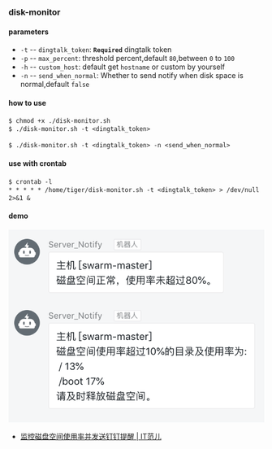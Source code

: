 ### disk-monitor

#### parameters

* `-t` -- `dingtalk_token`:  **`Required`** dingtalk token
* `-p` -- `max_percent`: threshold percent,default `80`,between `0` to `100`
* `-h` -- `custom_host`: default get `hostname` or custom by yourself
* `-n` -- `send_when_normal`: Whether to send notify when disk space is normal,default `false`

#### how to use

```
$ chmod +x ./disk-monitor.sh
$ ./disk-monitor.sh -t <dingtalk_token>

$ ./disk-monitor.sh -t <dingtalk_token> -n <send_when_normal>
```

#### use with crontab

```
$ crontab -l
* * * * * /home/tiger/disk-monitor.sh -t <dingtalk_token> > /dev/null 2>&1 &
```

#### demo

![](test/test1.png)

* [监控磁盘空间使用率并发送钉钉提醒 | IT范儿](https://www.itfanr.cc/2019/06/18/disk-monitor-send-dingtalk/)
